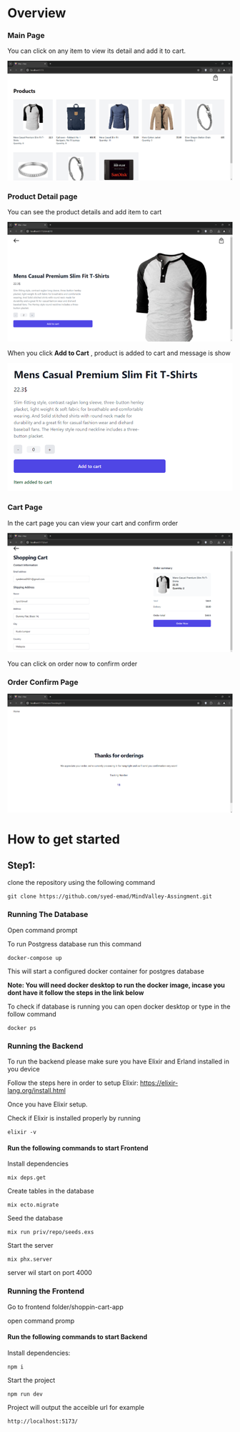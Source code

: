 # Overview

### Main Page

You can click on any item to view its detail and add it to cart.

![1721586105515](image/README/1721586105515.png)

### Product Detail page

You can see the product details and add item to cart

![1721586293304](image/README/1721586293304.png)

When you click **Add to Cart** , product is added to cart and message is show

![1721586339094](image/README/1721586339094.png)

### Cart Page

In the cart page you can view your cart and confirm order

![1721586516443](image/README/1721586516443.png)

You can click on order now to confirm order

### Order Confirm Page

![1721586573539](image/README/1721586573539.png)

# How to get started

## Step1:

clone the repository using the following command

```
git clone https://github.com/syed-emad/MindValley-Assingment.git
```

### Running The Database

Open command prompt

To run Postgress database run this command

```
docker-compose up
```

This will start a configured docker container for postgres database

**Note: You will need docker desktop to run the docker image, incase you dont have it follow the steps in the link below**

To check if database is running you can open docker desktop or type in the follow command

```
docker ps
```

### Running the Backend

To run the backend please make sure you have Elixir and Erland installed in you device

Follow the steps here in order to setup Elixir: https://elixir-lang.org/install.html

Once you have Elixir setup.

Check if Elixir is installed properly by running

```
elixir -v
```

#### Run the following commands to start Frontend

Install dependencies

```
mix deps.get
```

Create tables in the database

```
mix ecto.migrate
```

Seed the database

```
mix run priv/repo/seeds.exs
```

Start the server

```
mix phx.server
```

server wil start on port 4000

### Running the Frontend

Go to frontend folder/shoppin-cart-app

open command promp

#### Run the following commands to start Backend

Install dependencies:

```
npm i
```

Start the project

```
npm run dev
```

Project will output the acceible url for example

```
http://localhost:5173/
```
